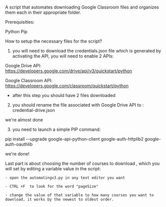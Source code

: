   A script that automates downloading Google Classroom files and organizes them each in their appropriate folder.

  Prerequisities:

  Python
  Pip

How to setup the necessary files for the script?

1) you will need to download the credentials.json file which is generated by activating the API, you will need to enable 2 APIs:

  Google Drive API: https://developers.google.com/drive/api/v3/quickstart/python
  
  Google Classroom API: https://developers.google.com/classroom/quickstart/python
  
- after this step you should have 2 files downloaded 

2)  you should rename the file associated with Google Drive API to : credential-drive.json

we're almost done

3) you need to launch a simple PIP command:

  pip install --upgrade google-api-python-client google-auth-httplib2 google-auth-oauthlib
  
  we're done!
  
  
  Last part is about choosing the number of courses to download , which you will set by editing a variable value in the script:
    
    - open the automatingv3.py in any text editor you want
    
    - CTRL +F  to look for the word "pageSize" 
    
    - change the value of that variable to how many courses you want to download, it works by the newest to oldest order.
    
    
